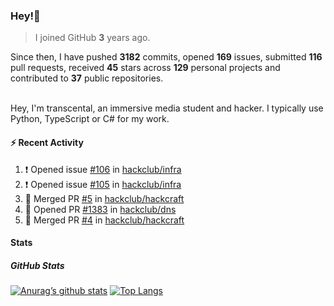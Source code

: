 ### Hey!👋
<!-- [![Banner](banner.png)](https://dillonb07.is-a.dev) -->


> I joined GitHub **3** years ago.

Since then, I have pushed **3182** commits, opened **169** issues, submitted **116** pull requests, received **45** stars across **129** personal projects and contributed to **37** public repositories.

<br>
Hey, I'm transcental, an immersive media student and hacker. I typically use Python, TypeScript or C# for my work.

<br>

#### :zap: Recent Activity

<!--START_SECTION:activity-->
1. ❗ Opened issue [#106](https://github.com/hackclub/infra/issues/106) in [hackclub/infra](https://github.com/hackclub/infra)
2. ❗ Opened issue [#105](https://github.com/hackclub/infra/issues/105) in [hackclub/infra](https://github.com/hackclub/infra)
3. 🎉 Merged PR [#5](https://github.com/hackclub/hackcraft/pull/5) in [hackclub/hackcraft](https://github.com/hackclub/hackcraft)
4. 💪 Opened PR [#1383](https://github.com/hackclub/dns/pull/1383) in [hackclub/dns](https://github.com/hackclub/dns)
5. 🎉 Merged PR [#4](https://github.com/hackclub/hackcraft/pull/4) in [hackclub/hackcraft](https://github.com/hackclub/hackcraft)
<!--END_SECTION:activity-->

#### Stats

##### GitHub Stats
[![Anurag’s github stats](https://github-readme-stats.vercel.app/api?username=transcental&show_icons=true&theme=radical)](https://github.com/transcental)
[![Top Langs](https://github-readme-stats.vercel.app/api/top-langs/?username=transcental&layout=compact&theme=radical)](https://github.com/transcental)
